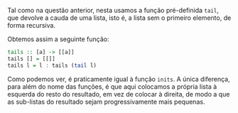 Tal como na questão anterior, nesta usamos a função pré-definida `tail`, que devolve a cauda de uma lista, isto é, a lista sem o primeiro elemento, de forma recursiva.

Obtemos assim a seguinte função:

```haskell
tails :: [a] -> [[a]]
tails [] = [[]]
tails l = l : tails (tail l)
```

Como podemos ver, é praticamente igual à função `inits`. A única diferença, para além do nome das funções, é que aqui colocamos a própria lista à esquerda do resto do resultado, em vez de colocar à direita, de modo a que as sub-listas do resultado sejam progressivamente mais pequenas.